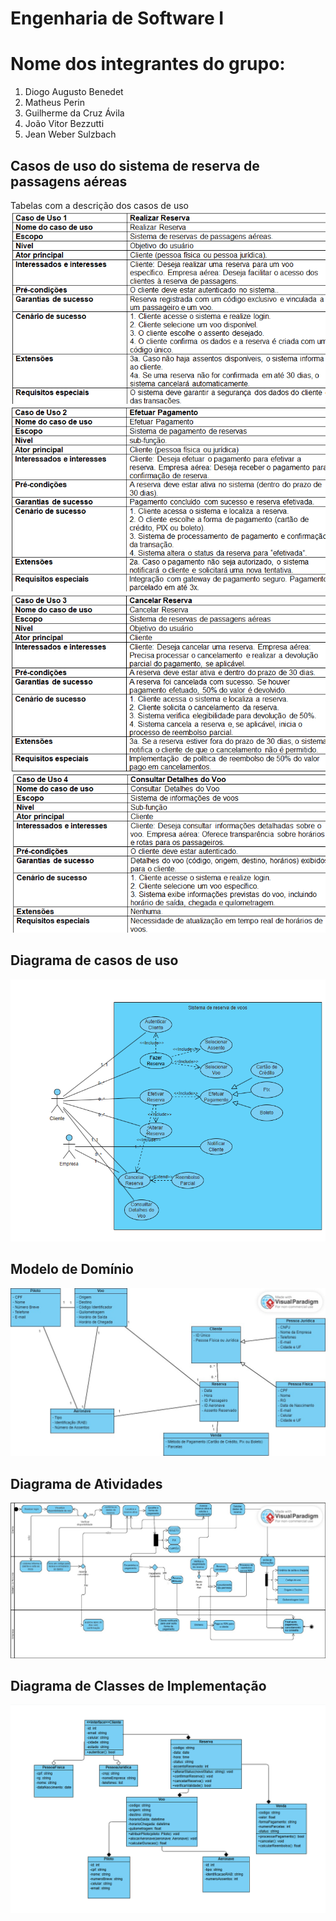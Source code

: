 # Engenharia de Software I
# Nome dos integrantes do grupo:
1) Diogo Augusto Benedet
2) Matheus Perin
3) Guilherme da Cruz Ávila
4) João Vitor Bezzutti
5) Jean Weber Sulzbach

## Casos de uso do sistema de reserva de passagens aéreas
Tabelas com a descrição dos casos de uso
![image](https://github.com/diogoBenedet/engenhariaSoftware/blob/main/images/case1.png)
![image](https://github.com/diogoBenedet/engenhariaSoftware/blob/main/images/case2.png)
![image](https://github.com/diogoBenedet/engenhariaSoftware/blob/main/images/case3.png)
![image](https://github.com/diogoBenedet/engenhariaSoftware/blob/main/images/case4.png)

## Diagrama de casos de uso
![image](https://github.com/diogoBenedet/engenhariaSoftware/blob/main/images/diagrama%20usecase3.png)

## Modelo de Domínio
![image](https://github.com/diogoBenedet/engenhariaSoftware/blob/main/images/modelo%20dominio.jpg)

## Diagrama de Atividades
![image](https://github.com/diogoBenedet/engenhariaSoftware/blob/main/images/diagrama%20atividade.jpg)

## Diagrama de Classes de Implementação
![image](https://github.com/diogoBenedet/engenhariaSoftware/blob/main/images/diagrama%20imp.png)

